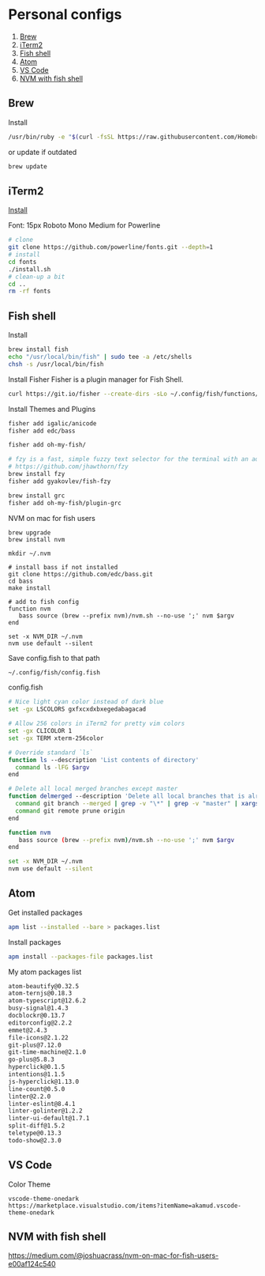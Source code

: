 # Personal configs

1. [Brew](#Brew)
1. [iTerm2](#iTerm2)
1. [Fish shell](#Fish-shell)
1. [Atom](#Atom)
1. [VS Code](#VS-code)
1. [NVM with fish shell](#NVM-with-fish-shell)

## Brew

Install
```bash
/usr/bin/ruby -e "$(curl -fsSL https://raw.githubusercontent.com/Homebrew/install/master/install)"
```

or update if outdated
```bash
brew update
```

## iTerm2
[Install](https://www.iterm2.com/downloads.html)

Font: 15px Roboto Mono Medium for Powerline
```bash
# clone
git clone https://github.com/powerline/fonts.git --depth=1
# install
cd fonts
./install.sh
# clean-up a bit
cd ..
rm -rf fonts
```

## Fish shell

Install
```bash
brew install fish
echo "/usr/local/bin/fish" | sudo tee -a /etc/shells
chsh -s /usr/local/bin/fish
```

Install Fisher
Fisher is a plugin manager for Fish Shell.

```bash
curl https://git.io/fisher --create-dirs -sLo ~/.config/fish/functions/fisher.fish
```

Install Themes and Plugins
```bash
fisher add igalic/anicode
fisher add edc/bass

fisher add oh-my-fish/

# fzy is a fast, simple fuzzy text selector for the terminal with an advanced scoring algorithm.
# https://github.com/jhawthorn/fzy
brew install fzy
fisher add gyakovlev/fish-fzy

brew install grc
fisher add oh-my-fish/plugin-grc
```

NVM on mac for fish users
```
brew upgrade
brew install nvm

mkdir ~/.nvm

# install bass if not installed
git clone https://github.com/edc/bass.git
cd bass
make install

# add to fish config
function nvm
   bass source (brew --prefix nvm)/nvm.sh --no-use ';' nvm $argv
end

set -x NVM_DIR ~/.nvm
nvm use default --silent
```

Save config.fish to that path
```bash
~/.config/fish/config.fish
```

config.fish
```bash
# Nice light cyan color instead of dark blue
set -gx LSCOLORS gxfxcxdxbxegedabagacad

# Allow 256 colors in iTerm2 for pretty vim colors
set -gx CLICOLOR 1
set -gx TERM xterm-256color

# Override standard `ls`
function ls --description 'List contents of directory'
  command ls -lFG $argv
end

# Delete all local merged branches except master
function delmerged --description 'Delete all local branches that is already merged to current branch (exludes master)'
  command git branch --merged | grep -v "\*" | grep -v "master" | xargs -n 1 git branch -d
  command git remote prune origin
end

function nvm
   bass source (brew --prefix nvm)/nvm.sh --no-use ';' nvm $argv
end

set -x NVM_DIR ~/.nvm
nvm use default --silent
```

## Atom

Get installed packages

```bash
apm list --installed --bare > packages.list
```

Install packages

```bash
apm install --packages-file packages.list
```

My atom packages list

```bash
atom-beautify@0.32.5
atom-ternjs@0.18.3
atom-typescript@12.6.2
busy-signal@1.4.3
docblockr@0.13.7
editorconfig@2.2.2
emmet@2.4.3
file-icons@2.1.22
git-plus@7.12.0
git-time-machine@2.1.0
go-plus@5.8.3
hyperclick@0.1.5
intentions@1.1.5
js-hyperclick@1.13.0
line-count@0.5.0
linter@2.2.0
linter-eslint@8.4.1
linter-golinter@1.2.2
linter-ui-default@1.7.1
split-diff@1.5.2
teletype@0.13.3
todo-show@2.3.0
```

## VS Code

Color Theme

```
vscode-theme-onedark
https://marketplace.visualstudio.com/items?itemName=akamud.vscode-theme-onedark
```

## NVM with fish shell
https://medium.com/@joshuacrass/nvm-on-mac-for-fish-users-e00af124c540
